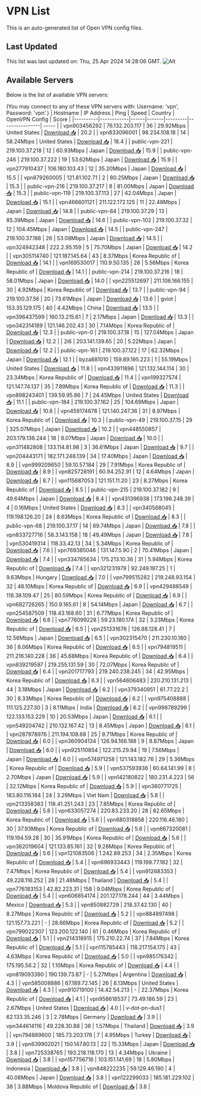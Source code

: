 # VPN List

This is an auto-generated list of Open VPN config files.

## Last Updated

This list was last updated on: Thu, 25 Apr 2024 14:28:06 GMT.
![Alt](https://repobeats.axiom.co/api/embed/186b98318ef1479477931607c1ad7d823f12451f.svg "Repobeats analytics image")

## Available Servers

Below is the list of available VPN servers:

(You may connect to any of these VPN servers with: Username: 'vpn', Password: 'vpn'.)
| Hostname | IP Address | Ping | Speed | Country | OpenVPN Config | Score |
|----------|------------|------|-------|---------|----------------| ----- |
| vpn903456292 | 76.132.203.117 | 36 | 29.92Mbps | United States | [Download 📥](./configs/server_0_US.ovpn) | 20.2 |
| vpn833096001 | 98.234.108.18 | 14 | 58.24Mbps | United States | [Download 📥](./configs/server_1_US.ovpn) | 18.4 |
| public-vpn-221 | 219.100.37.218 | 12 | 60.93Mbps | Japan | [Download 📥](./configs/server_2_JP.ovpn) | 15.9 |
| public-vpn-246 | 219.100.37.222 | 19 | 53.62Mbps | Japan | [Download 📥](./configs/server_3_JP.ovpn) | 15.9 |
| vpn277910437 | 106.180.103.43 | 12 | 35.20Mbps | Japan | [Download 📥](./configs/server_4_JP.ovpn) | 15.5 |
| vpn879260005 | 121.81.102.71 | 2 | 80.25Mbps | Japan | [Download 📥](./configs/server_5_JP.ovpn) | 15.3 |
| public-vpn-216 | 219.100.37.217 | 8 | 81.00Mbps | Japan | [Download 📥](./configs/server_6_JP.ovpn) | 15.3 |
| public-vpn-119 | 219.100.37.113 | 27 | 42.04Mbps | Japan | [Download 📥](./configs/server_7_JP.ovpn) | 15.1 |
| vpn466601121 | 211.122.172.125 | 11 | 22.48Mbps | Japan | [Download 📥](./configs/server_8_JP.ovpn) | 14.8 |
| public-vpn-84 | 219.100.37.29 | 13 | 85.39Mbps | Japan | [Download 📥](./configs/server_9_JP.ovpn) | 14.6 |
| public-vpn-102 | 219.100.37.32 | 12 | 104.45Mbps | Japan | [Download 📥](./configs/server_10_JP.ovpn) | 14.5 |
| public-vpn-247 | 219.100.37.188 | 26 | 53.08Mbps | Japan | [Download 📥](./configs/server_11_JP.ovpn) | 14.5 |
| vpn324942348 | 222.2.95.159 | 5 | 75.70Mbps | Japan | [Download 📥](./configs/server_12_JP.ovpn) | 14.2 |
| vpn305114740 | 121.187.145.64 | 43 | 8.37Mbps | Korea Republic of | [Download 📥](./configs/server_13_KR.ovpn) | 14.1 |
| vpn169530017 | 110.9.50.135 | 28 | 5.56Mbps | Korea Republic of | [Download 📥](./configs/server_14_KR.ovpn) | 14.1 |
| public-vpn-214 | 219.100.37.216 | 18 | 58.01Mbps | Japan | [Download 📥](./configs/server_15_JP.ovpn) | 14.0 |
| vpn225512697 | 211.106.166.155 | 30 | 4.92Mbps | Korea Republic of | [Download 📥](./configs/server_16_KR.ovpn) | 13.7 |
| public-vpn-94 | 219.100.37.56 | 20 | 73.61Mbps | Japan | [Download 📥](./configs/server_17_JP.ovpn) | 13.6 |
| gviot | 153.35.129.175 | 40 | 4.42Mbps | China | [Download 📥](./configs/server_18_CN.ovpn) | 13.5 |
| vpn396437599 | 160.13.215.61 | 7 | 2.17Mbps | Japan | [Download 📥](./configs/server_19_JP.ovpn) | 13.3 |
| vpn342314189 | 121.146.202.43 | 30 | 7.14Mbps | Korea Republic of | [Download 📥](./configs/server_20_KR.ovpn) | 12.3 |
| public-vpn-0 | 219.100.37.18 | 15 | 127.04Mbps | Japan | [Download 📥](./configs/server_21_JP.ovpn) | 12.2 |
| 2i6 | 203.141.139.65 | 20 | 5.22Mbps | Japan | [Download 📥](./configs/server_22_JP.ovpn) | 12.2 |
| public-vpn-161 | 219.100.37.122 | 17 | 62.32Mbps | Japan | [Download 📥](./configs/server_23_JP.ovpn) | 12.1 |
| byza881010 | 159.89.195.223 | 1 | 55.19Mbps | United States | [Download 📥](./configs/server_24_US.ovpn) | 11.8 |
| vpn433911896 | 121.132.144.114 | 30 | 23.34Mbps | Korea Republic of | [Download 📥](./configs/server_25_KR.ovpn) | 11.4 |
| vpn199327574 | 121.147.74.137 | 35 | 7.89Mbps | Korea Republic of | [Download 📥](./configs/server_26_KR.ovpn) | 11.3 |
| vpn898243401 | 139.59.95.86 | 7 | 24.45Mbps | United States | [Download 📥](./configs/server_27_US.ovpn) | 11.1 |
| public-vpn-184 | 219.100.37.162 | 25 | 104.69Mbps | Japan | [Download 📥](./configs/server_28_JP.ovpn) | 10.6 |
| vpn459174678 | 121.140.247.36 | 31 | 8.97Mbps | Korea Republic of | [Download 📥](./configs/server_29_KR.ovpn) | 10.3 |
| public-vpn-49 | 219.100.37.15 | 29 | 325.07Mbps | Japan | [Download 📥](./configs/server_30_JP.ovpn) | 10.2 |
| vpn448550857 | 203.179.136.244 | 18 | 8.07Mbps | Japan | [Download 📥](./configs/server_31_JP.ovpn) | 10.0 |
| vpn311482808 | 133.114.81.98 | 3 | 36.61Mbps | Japan | [Download 📥](./configs/server_32_JP.ovpn) | 9.7 |
| vpn204443171 | 182.171.248.139 | 34 | 17.40Mbps | Japan | [Download 📥](./configs/server_33_JP.ovpn) | 8.9 |
| vpn999209650 | 59.10.57.184 | 29 | 7.91Mbps | Korea Republic of | [Download 📥](./configs/server_34_KR.ovpn) | 8.9 |
| vpn825728191 | 60.94.252.91 | 12 | 4.64Mbps | Japan | [Download 📥](./configs/server_35_JP.ovpn) | 8.7 |
| vpn115687053 | 121.151.11.20 | 23 | 8.27Mbps | Korea Republic of | [Download 📥](./configs/server_36_KR.ovpn) | 8.5 |
| public-vpn-215 | 219.100.37.182 | 9 | 49.64Mbps | Japan | [Download 📥](./configs/server_37_JP.ovpn) | 8.4 |
| vpn431396938 | 173.198.248.39 | 4 | 0.16Mbps | United States | [Download 📥](./configs/server_38_US.ovpn) | 8.3 |
| vpn340568045 | 119.198.126.20 | 24 | 8.63Mbps | Korea Republic of | [Download 📥](./configs/server_39_KR.ovpn) | 8.3 |
| public-vpn-68 | 219.100.37.17 | 14 | 69.74Mbps | Japan | [Download 📥](./configs/server_40_JP.ovpn) | 7.8 |
| vpn833727716 | 58.3.143.158 | 18 | 49.49Mbps | Japan | [Download 📥](./configs/server_41_JP.ovpn) | 7.8 |
| vpn530419314 | 118.33.42.13 | 34 | 5.34Mbps | Korea Republic of | [Download 📥](./configs/server_42_KR.ovpn) | 7.6 |
| vpn769385046 | 131.147.5.90 | 2 | 70.41Mbps | Japan | [Download 📥](./configs/server_43_JP.ovpn) | 7.4 |
| vpn334785634 | 175.213.10.36 | 31 | 5.94Mbps | Korea Republic of | [Download 📥](./configs/server_44_KR.ovpn) | 7.4 |
| vpn321231979 | 92.249.197.25 | 1 | 9.63Mbps | Hungary | [Download 📥](./configs/server_45_HU.ovpn) | 7.0 |
| vpn799515282 | 219.248.93.154 | 32 | 48.10Mbps | Korea Republic of | [Download 📥](./configs/server_46_KR.ovpn) | 6.9 |
| vpn429488549 | 118.38.109.47 | 25 | 80.59Mbps | Korea Republic of | [Download 📥](./configs/server_47_KR.ovpn) | 6.9 |
| vpn682726265 | 150.9.165.61 | 8 | 54.14Mbps | Japan | [Download 📥](./configs/server_48_JP.ovpn) | 6.7 |
| vpn254587509 | 118.43.168.60 | 31 | 6.77Mbps | Korea Republic of | [Download 📥](./configs/server_49_KR.ovpn) | 6.6 |
| vpn776099228 | 59.23.180.174 | 32 | 3.23Mbps | Korea Republic of | [Download 📥](./configs/server_50_KR.ovpn) | 6.5 |
| vpn251331676 | 126.88.128.41 | 7 | 12.56Mbps | Japan | [Download 📥](./configs/server_51_JP.ovpn) | 6.5 |
| vpn302315470 | 211.230.10.180 | 36 | 8.06Mbps | Korea Republic of | [Download 📥](./configs/server_52_KR.ovpn) | 6.5 |
| vpn794819511 | 211.216.140.228 | 36 | 45.68Mbps | Korea Republic of | [Download 📥](./configs/server_53_KR.ovpn) | 6.4 |
| vpn839219597 | 219.255.131.59 | 30 | 72.07Mbps | Korea Republic of | [Download 📥](./configs/server_54_KR.ovpn) | 6.4 |
| vpn201717793 | 219.240.238.245 | 34 | 42.95Mbps | Korea Republic of | [Download 📥](./configs/server_55_KR.ovpn) | 6.3 |
| vpn564606483 | 220.210.131.213 | 44 | 3.18Mbps | Japan | [Download 📥](./configs/server_56_JP.ovpn) | 6.2 |
| vpn379340951 | 61.77.22.2 | 30 | 8.33Mbps | Korea Republic of | [Download 📥](./configs/server_57_KR.ovpn) | 6.2 |
| vpn975408888 | 111.125.227.30 | 3 | 8.11Mbps | India | [Download 📥](./configs/server_58_IN.ovpn) | 6.2 |
| vpn998789299 | 122.133.153.229 | 10 | 20.53Mbps | Japan | [Download 📥](./configs/server_59_JP.ovpn) | 6.1 |
| vpn549204742 | 210.132.167.42 | 13 | 8.45Mbps | Japan | [Download 📥](./configs/server_60_JP.ovpn) | 6.1 |
| vpn287978976 | 211.194.108.68 | 25 | 9.71Mbps | Korea Republic of | [Download 📥](./configs/server_61_KR.ovpn) | 6.0 |
| vpn360904134 | 126.94.166.188 | 9 | 8.87Mbps | Japan | [Download 📥](./configs/server_62_JP.ovpn) | 6.0 |
| vpn925110854 | 122.215.29.94 | 19 | 7.56Mbps | Japan | [Download 📥](./configs/server_63_JP.ovpn) | 6.0 |
| vpn574971258 | 121.143.182.76 | 29 | 5.36Mbps | Korea Republic of | [Download 📥](./configs/server_64_KR.ovpn) | 5.9 |
| vpn537593936 | 60.64.141.99 | 8 | 2.70Mbps | Japan | [Download 📥](./configs/server_65_JP.ovpn) | 5.9 |
| vpn142180822 | 180.231.4.223 | 56 | 32.12Mbps | Korea Republic of | [Download 📥](./configs/server_66_KR.ovpn) | 5.9 |
| vpn380771725 | 183.80.116.184 | 24 | 3.29Mbps | Viet Nam | [Download 📥](./configs/server_67_VN.ovpn) | 5.8 |
| vpn213358383 | 118.41.251.243 | 23 | 7.85Mbps | Korea Republic of | [Download 📥](./configs/server_68_KR.ovpn) | 5.8 |
| vpn633057274 | 220.83.233.20 | 28 | 82.65Mbps | Korea Republic of | [Download 📥](./configs/server_69_KR.ovpn) | 5.6 |
| vpn680318858 | 220.116.46.180 | 30 | 37.93Mbps | Korea Republic of | [Download 📥](./configs/server_70_KR.ovpn) | 5.6 |
| vpn667320081 | 119.194.59.28 | 30 | 35.91Mbps | Korea Republic of | [Download 📥](./configs/server_71_KR.ovpn) | 5.6 |
| vpn362019604 | 121.133.85.161 | 32 | 9.28Mbps | Korea Republic of | [Download 📥](./configs/server_72_KR.ovpn) | 5.6 |
| vpn121083506 | 1.242.89.253 | 34 | 2.35Mbps | Korea Republic of | [Download 📥](./configs/server_73_KR.ovpn) | 5.4 |
| vpn696933443 | 119.199.77.182 | 32 | 7.47Mbps | Korea Republic of | [Download 📥](./configs/server_74_KR.ovpn) | 5.4 |
| vpn912683353 | 49.228.116.252 | 28 | 21.48Mbps | Thailand | [Download 📥](./configs/server_75_TH.ovpn) | 5.4 |
| vpn776183153 | 42.82.223.31 | 158 | 9.04Mbps | Korea Republic of | [Download 📥](./configs/server_76_KR.ovpn) | 5.4 |
| vpn606854174 | 201.127.178.244 | 44 | 3.44Mbps | Mexico | [Download 📥](./configs/server_77_MX.ovpn) | 5.3 |
| vpn850882729 | 218.37.42.130 | 40 | 8.27Mbps | Korea Republic of | [Download 📥](./configs/server_78_KR.ovpn) | 5.2 |
| vpn884897498 | 121.157.73.221 | - | 28.66Mbps | Korea Republic of | [Download 📥](./configs/server_79_KR.ovpn) | 5.2 |
| vpn799022307 | 123.200.122.140 | 61 | 0.46Mbps | Korea Republic of | [Download 📥](./configs/server_80_KR.ovpn) | 5.1 |
| vpn214318915 | 175.210.22.74 | 37 | 7.84Mbps | Korea Republic of | [Download 📥](./configs/server_81_KR.ovpn) | 5.1 |
| vpn115785443 | 118.217.154.175 | 43 | 4.63Mbps | Korea Republic of | [Download 📥](./configs/server_82_KR.ovpn) | 5.0 |
| vpn985176342 | 175.195.56.2 | 32 | 1.10Mbps | Korea Republic of | [Download 📥](./configs/server_83_KR.ovpn) | 4.4 |
| vpn819093390 | 190.139.73.87 | - | 5.27Mbps | Argentina | [Download 📥](./configs/server_84_AR.ovpn) | 4.3 |
| vpn585008886 | 67.189.72.145 | 26 | 8.13Mbps | United States | [Download 📥](./configs/server_85_US.ovpn) | 4.3 |
| vpn910719100 | 14.42.54.213 | - | 22.37Mbps | Korea Republic of | [Download 📥](./configs/server_86_KR.ovpn) | 4.1 |
| vpn958618537 | 73.49.186.59 | 23 | 2.67Mbps | United States | [Download 📥](./configs/server_87_US.ovpn) | 4.0 |
| v-dot-pn-dus1 | 62.133.35.246 | 3 | 2.78Mbps | Germany | [Download 📥](./configs/server_88_DE.ovpn) | 3.9 |
| vpn344614116 | 49.228.30.88 | 38 | 1.57Mbps | Thailand | [Download 📥](./configs/server_89_TH.ovpn) | 3.9 |
| vpn794889600 | 185.73.203.176 | 7 | 4.95Mbps | Turkey | [Download 📥](./configs/server_90_TR.ovpn) | 3.9 |
| vpn639902021 | 150.147.80.13 | 22 | 15.33Mbps | Japan | [Download 📥](./configs/server_91_JP.ovpn) | 3.8 |
| vpn725338765 | 193.218.118.170 | 13 | 4.34Mbps | Ukraine | [Download 📥](./configs/server_92_UA.ovpn) | 3.8 |
| vpn157756716 | 103.151.141.69 | 18 | 5.80Mbps | Indonesia | [Download 📥](./configs/server_93_ID.ovpn) | 3.8 |
| vpn848222235 | 59.129.46.190 | 4 | 40.08Mbps | Japan | [Download 📥](./configs/server_94_JP.ovpn) | 3.8 |
| vpn122299033 | 185.181.229.102 | 38 | 3.88Mbps | Moldova Republic of | [Download 📥](./configs/server_95_MD.ovpn) | 3.8 |
